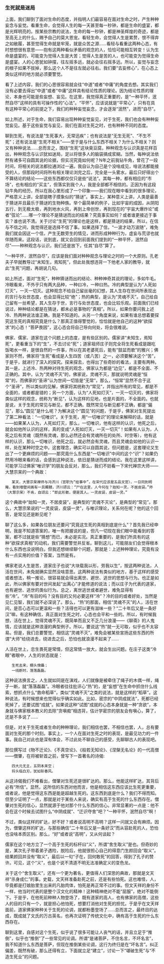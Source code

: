 ### 生死就是迷局

   上面，我们聊到了面对生命的态度，并指明人们最容易在面对生命之时，产生种种妄念与妄觉。看重生命，会觉得人生的每一天甚至每一秒钟，都是生命的盛宴，都是光辉明亮的。按某些宗教的说法，生命的每一秒钟，都是神圣辉煌的奇迹，都是至高无上的什么，赐予自己的莫大恩宠。看轻生命，会觉得人生是累赘，恨不得弃之如敝履，甚至觉得生命就是牢笼，就是众苦之源……看轻与看重这两种心态，有时想想很有意思——抱有这两种看似矛盾的观念的人，恰恰可能相互转变！认为生命是盛宴的，可能变为觉得人生是大苦；觉得人生是苦的人，也可能变为觉得生命是盛宴。人的心思犹如钟摆，往左摇多远，就必会往右摇多远。所以，妄觉与妄念的根子如果不拔掉，那么这个人不是往左就必往右。我们要“去妄修心”，在心态上类似这样的地方就必须要警觉。

   看了上述内容，我们的心思很容易就会往“中道”或者“中庸”的角度去想。其实我们没有必要去得出“中道”或者“中庸”这样具有结论性质的理论。因为结论性质的理论，本身也可能是些妄想、妄见。在这里，我觉得真正重要的，是“一种平怀，泯然自尽”这样的具有可操作性的“心法”。“平怀”，应该说就是“平常心”，只有在具有这种平常心的前提之下，我们的种种妄觉妄念，才会逐渐“泯然”，进而“自尽”。

   如上所述，对于生命，我们容易出现种种妄觉妄见，对于生死，我们也会有种种妄觉妄见。基于这些妄觉与妄见，我们在面对生死之时，也有种种不同的态度。

   聊到生死，有说法是“生死事大，无常迅疾”；也有说法是“无生无死”、“不生不死”；还有说法是“生死不相关”——至于是与什么东西不相关？为什么不相关？则又有种种说法……总而言之，围绕“生死”这块臭豆腐，种种观念与认识真是花样百出，种种观念与认识犹如迷局，足以将很多人的脑袋搞成浆糊。当然，每种说法依然有诸多可自圆其说的论据，但实况究竟如何呢？N年之前我钻牛角，曾花了一段时间，将相关的说法都拉通浏过一遍。我自认为自己是个没啥成见，啥说法都能接受的人，但那段时间将所有相关理论浏完之后，完全是一头雾水，最后只好得出个不算结论的结论——这些东西都仅仅只是些“说法”。其每一种，都有相应的“市场”，也有相应的“买主”，但落实到我个人，我是全部都不相信的。正因为有这段钻牛角的经历，所以在我心里形成了一个印象——我们现在眼中看到的很多理论，严格意义上讲，全部是瞎子摸象似的“猜谜”。事实上，某种意义上讲，人类是最善于猜谜并且最乐于猜谜的生物种族。举个最简单的例子，比如宇宙的成因，从阴阳五行，到无极太极，再到地水火风，再到上帝创世，再到现在的“宇宙大爆炸论”或者“弦论”……哪一个理论不是猜谜而出的结果？究竟事实如何？或者谁更接近于事实？谁也说不清。关于讨论“生死”的理论也是这样，都是猜谜的结果，所以，在信与不信之间，我觉得还是选择不信了事。如果选择了信，“一波才动万波随”，难免我们就会因这一个信，产生无数旁生的情见，进而形成种种行为，虚妄与荒谬也就伴随而来。这段话，说到底，就又会回到前面我们提到的“一种平怀，泯然自尽”——种种观念与认识，我们还是放下，任其“自尽”算了。

   “一种平怀，泯然自尽”，应该是我们面对种种观念与理论之时的一个大原则。孔老夫子早就教导过“未知生，焉知死”，但此处我想违背一下他老人家的教导，就此“生死”问题，再胡说几句。

   如上所述，面对“生死”，种种猜谜而出的结论、种种神奇其说的理论，多如牛毛。冷眼看来，不外乎只有两大品种，一种曰冷，一种曰热。冷的典型是认为“人死如灯灭”，一灭一切灭。这种观念不给自己留丝毫的幻想，其人生存在世间所表现出的言行与处世态度，也会显得比较“绝”；热的典型，是认为“灵魂不灭”。自己给自己留有一丝希望，其人生存于世，言行与处世态度，也会比较乐观。前面我们已经说过，种种结论都是在猜谜，都未必是事物的“真相”。所以，如果你要问我上述冷、热两种说法谁正确，我是不知道的。从另一个角度来说，如果有谁总想着要探究这生死的真相究竟是什么？那真正值得警觉的，恰恰就是他自己的这种“欲探求”的心态！“菩萨畏因”，这心态会将自己导向何处，将会很难说。

   佛家、儒家、道家在这个问题上的态度，是有些区别的。儒家讲“未知生，焉知死”，更看重当下的“生”，不去讨论“死”；道家祖师庄子则完全将生死看成是跟吃饭喝水一样，是很自然的一件事，所以在其老婆死后，能有“鼓盆而歌”的雅兴；佛家则不然，佛家将“生死”看成是人生四苦（或八苦）之一，必须要解决这个“苦”，于是乎，就进行了深入的探究。探来探去，也得出了些奇妙的看法，主要有两种。其一是，上述冷、热两种对待生死的观念，佛家认为都是“边见”，都是不全面、不正确的。其中，认为“灵魂不灭”的，佛家说，灵魂不灭，那就说明灵魂是“恒常”的，而佛家的“圣谛”认为世间一切皆是“无常”，那么，“恒常”显然不合于这个“圣谛”，所以类似的见解，佛家将其统称为“常见”，并指出所有的常见，都是不全面的，或者都是错的；另一个方面，认为“人死如灯灭”，一灭一切灭的，佛家将类似这样的观念，统称为“断见”，认为这样的见地，也是片面的，不全面的。也就是说，关于生死的常见与断见，都不正确。既然常见与断见都不正确，都是“偏见”，那么“圆见”是什么呢？为解决这个“圆见”的问题，于是乎，佛家对生死提出了第二种看法：“一切唯识”。关于生死，用“一切唯识”的理论来解释的话，就是——如果某人认为，人死如灯灭，那么，一切唯识，他有这样的认识，他死之后，就会如他所认识的这样，真的变成“人死如灯灭，一灭一切灭”！如果有人认为，人死之后有灵魂（既然有灵魂，那么必然还会有灵魂所在的处所、时空等），他有这样的认识，那么一切唯识，他死之后，就必然会有灵魂，而且灵魂会如他的认识一样，处在某种时空之中。这套理念，确实可以自圆其说，但问题是，这套理论又生出了一个更麻烦的问题——那究竟什么东西是“一切唯识”中间的这个“识”？如果仍然用冷眼来看的话，会感到这种说法，依旧是猜谜而成的结论。我在这里这样讲，可能学习过佛家“唯识学”的朋友会反对，那么，我们不妨看一下宋代禅宗大师——大慧宗杲的一个典故：

```
   某天，大慧宗杲禅师与冯济川（官职为“给事中”，在宋代应该是五品文官），一日同到明庵，看到墙壁间画有一具髑髅，济川颂云：“尸在这里，人今何在？始知一灵，不居皮袋。”师（大慧宗杲）不肯，自颂云：“即此形骸，便是其人。一灵皮袋，皮袋一灵。”
```

   这个典故中“始知一灵，不居皮袋”，是典型的“灵魂不灭论”，是典型的“常见”。那么，大慧宗杲说的“一灵皮袋，皮袋一灵”，与唯识理论，关系何在呢？他的这个回答，是常见还是断见呢？

   聊了这么多，如果各位朋友还要问“究竟这生死的真相到底是什么”？首先我已经申明，我是不知道答案的，唯一有把握说的是，但凡一切现在我们眼中能看到的答案，都不过就是些“猜想”而已，未必是实况。真正重要的，是我们所具有的这种“欲探求真相”的动机，我们需要警觉并反省。聊到这儿，可能朋友们会觉得根本什么东西也没说明白。但我还想继续聊个问题，那就是：上述种种理论，究竟有没有一点实用的价值？答案，当然是有。

   佛家老说人生是苦，道家庄子也说“大块载我以形，劳我以生”，按这两种说法，人活在世间，未免就确实显然没啥意思。这两种说法有类似的地方，基于这样的感受或者想法，稍一推论，很容易就会得出离世、避世、逃世的思想与行为。也正是如此，所以佛家有要对世间发起“出离心”才能修道的说法；而以庄子为代表的道家，也有避世、逃世的类似行为。总之，离世逃世或者避世，难免显得有些“冷”。“冷”有目的吗？没有目的又何必要这样“冷”？冷的目的或者好处，当然是见仁见智，我们就不必深说了。那么，“热”的那面，相信“灵魂不灭”的人，活在世间，是否心态可以更温和一些？活得也可以更有滋味一些？“二十年后又是一条好汉”嘛，有这种确信，真正面对生死之时，心态也会平和一些的。所以，有时候我想，活在世上，觉得灵魂不灭，既简单而且又不乏几分浪漫——《聊斋》的人鬼情，应该就是这种浪漫的典型例子。所以，要说这“热”就一无可取，似乎也不太容易。但是，我们总要警觉，相信这“灵魂不灭”，难免会被某些宣扬这些东西的所谓“大师”给绕进去，绕进去之后，恐怕也就浪漫不起来了……

   人活在世上，恋生畏死是常情，但这常情一放大，就会生出问题。在庄子这类“冷眼”者眼中，人生的状态就是：

```
   生死去来，棚头傀儡；
   一线断时，落落磊磊。
```

   这种说法换言之，人生就如同是在演戏，人们就像是被牵住了绳子的木偶一样，绳子一断，就“落落磊磊”。冷眼者往往批评心“热”的，是“妄想”在生命中抓住什么线索，想抓点什么“救命稻草”，类似“灵魂不灭”之类的说法，就是这样的“稻草”。这种说法，有时候想来也觉得似乎确实如此。比如，密宗的“中阴成就法”，死都已经死掉了，还要试图“成就”。如果说这种“试图”成就的心态本身就是一种“贪欲”，本身就与佛家根本教义的去除“贪嗔痴”相违背，估计学密宗的朋友会有嗔心，算了，还是不多说了……

   但是，对关于生死或者生命的种种理论，我们相信也罢，不相信也罢，人，总有要面对生死的那个时刻。事实上，一个人在面对生死之时的表现，是最见功力的一件事。我自己对此也是深有体会，不过此处不聊自己的感受，先聊聊古人的表现吧。

   那位撰写过《物不迁论》、《不真空论》、《般若无知论》、《涅槃无名论》的一代高僧——僧肇，在将被斩首之前，曾写下一首著名的诗偈:

```
   四大元无主，五阴本来空；
   将头临白刃，犹如斩春风。
```

   从这诗偈我们不难看出，僧肇对生死还是很旷达的。那么，他能这样旷达，其背后必有“所信”。显然，这所信的东西对他而言，他是相信这东西应该比生死更重要，或者说，他是觉得这东西是能是超越生死的。这东西到底是什么？我们不得而知。但至少证明了一点，那就是对于某些人来说，确实有高于生死的什么东西存在。僧肇对生死的信心，显然就源于他对那个什么东西的信心。非常显著的一点是：他不会在这个时候去试图什么“中阴成就”、“迁识夺舍”吧？“一种平怀，泯然自尽”啊！

   不过，类似这样的旷达，好不好？或者说高明不高明？这样一问就又会有麻烦。因为，僧肇这样的旷达，与那些确信“二十年后又是一条好汉”而从容赴死的人，恐怕也没啥本质区别。那么，“好”或者说“高明”，又从何谈起？

   儒家在这个地方立了一个高于生死的标杆曰“义”，所谓“舍生取义”是也。但奇妙的是，某次孔子带着弟子遇险，脱险后，他就很担心自己的得意门生颜回会“取义”。结果颜回并没有“取义”，最后以一句“子在，回何敢死”的回答，得到了孔子的赞许。可见，这个“义”，也是个说不清道不明无法准确定义的变色龙。

   关于这个“舍生取义”，还有一个更为著名，更值得人们深思的典故，那就是文天祥“杀身成仁”的事。史载，文天祥准备赴死之前，还是有些怕死。这也难怪，人，毕竟都是打娘胎里生出来的凡胎肉体，怕死是再正常不过的事。但文天祥的身份不一样，他当时代表的是整个汉文化的精神！这种精神绝对不能“屈服”，绝对不能倒下。于是乎，在他死前种种人物登场了，既有道家的高人，也有佛家的高僧，这些人的目的只有一个，就是担心他怕死，想要打消他对生死的担忧。于是乎在文天祥面前，道家佛家种种关于生死的论调，就都粉墨登场了……总而言之，最终目的达成，既成就了文氏的万古英名，也再次证明了传统文化中，确有高于生死的什么东西存在。

   聊到这里，自感对这个生死，似乎说了很多可能让人丧气的话，并且立足于“推倒”，似乎也“推倒”了一些常见的论调。所谓“是诸菩萨，不住名言，不坏名言”，我不知道什么东西是菩萨，但现在推倒某些论调，这行为终归是在“坏名言”。纠正偏差，既然有破，那么还得有立，下面就立足“建立”，讨论一下“堪破生死”与“不造生死业”的问题。

